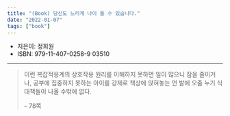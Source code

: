 ```yaml
---
title: "(Book) 당신도 느리게 나이 들 수 있습니다."
date: "2022-01-07"
tags: ["book"]
---
```


- 지은이: 정희원
- ISBN: 979-11-407-0258-9 03510

---

<!--more-->

> 이런 복잡적응계의 상호작용 원리를 이해하지 못하면 일이 많으니 잠을 줄이거나, 공부에 집중하지 못하는 아이를 강제로 책상에 앉혀놓는 언 발에 오줌 누기 식 대책들이 나올 수밖에 없다.
>
> – 78쪽
